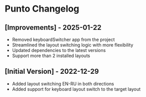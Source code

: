 # Punto Changelog

## [Improvements] - 2025-01-22

- Removed keyboardSwitcher app from the project
- Streamlined the layout switching logic with more flexibility
- Updated dependencies to the latest versions
- Support more than 2 installed layouts

## [Initial Version] - 2022-12-29

- Added layout switching EN-RU in both directions
- Added support for keyboard layout switch to the target layout